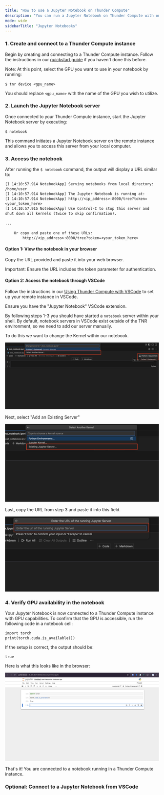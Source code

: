 ```yaml
---
title: "How to use a Jupyter Notebook on Thunder Compute"
description: "You can run a Jupyter Notebook on Thunder Compute with one command. Follow the steps below to try it yourself."
mode: wide
sidebarTitle: "Jupyter Notebooks"
---
```


### 1. Create and connect to a Thunder Compute instance

Begin by creating and connecting to a Thunder Compute instance. Follow the instructions in our [quickstart guide](https://docs.thundercompute.com/docs/quickstart) if you haven't done this before.

Note: At this point, select the GPU you want to use in your notebook by running:

`$ tnr device <gpu_name>`

You should replace `<gpu_name>` with the name of the GPU you wish to utilize.

### 2. Launch the Jupyter Notebook server

Once connected to your Thunder Compute instance, start the Jupyter Notebook server by executing:

`$ notebook`

This command initiates a Jupyter Notebook server on the remote instance and allows you to access this server from your local computer.

### 3. Access the notebook 

After running the `$ notebook` command, the output will display a URL similar to:

```
[I 14:10:57.914 NotebookApp] Serving notebooks from local directory: /home/user
[I 14:10:57.914 NotebookApp] The Jupyter Notebook is running at:
[I 14:10:57.914 NotebookApp] http://<ip_address>:8000/tree?token=<your_token_here>
[I 14:10:57.915 NotebookApp] Use Control-C to stop this server and shut down all kernels (twice to skip confirmation).

...

    Or copy and paste one of these URLs:
        http://<ip_address>:8000/tree?token=<your_token_here>
```

#### Option 1: View the notebook in your browser

Copy the URL provided and paste it into your web browser.

Important: Ensure the URL includes the token parameter for authentication.

#### Option 2: Access the notebook through VSCode

Follow the instructions in our [Using Thunder Compute with VSCode](https://docs.thundercompute.com/guides/vscode-integration-for-thunder-compute) to set up your remote instance in VSCode.

Ensure you have the "Jupyter Notebook" VSCode extension.

By following steps 1-3 you should have started a `notebook` server within your shell. By default, notebook servers in VSCode exist outside of the TNR environment, so we need to add our server manually.

To do this we want to change the Kernel within our notebook.

![Change The Notebook Kernel](/images/Change_The_Notebook_Kernel.png)

Next, select "Add an Existing Server"

![Select Existing Server](/images/Select_Existing_Server.png)

Last, copy the URL from step 3 and paste it into this field.

![Add Server URL](/images/Add_Server_URL.png)

### 4. Verify GPU availability in the notebook

Your Jupyter Notebook is now connected to a Thunder Compute instance with GPU capabilities. To confirm that the GPU is accessible, run the following code in a notebook cell:

```
import torch
print(torch.cuda.is_available())
```

If the setup is correct, the output should be:

```
true
```

Here is what this looks like in the browser:

![Checking for a GPU in a Jupyter Notebook](/images/screenshot_torch_cuda.png)

That's it! You are connected to a notebook running in a Thunder Compute instance.

### Optional: Connect to a Jupyter Notebook from VSCode


